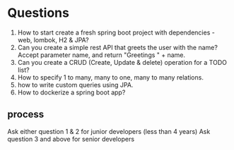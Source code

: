 # Questions

1. How to start create a fresh spring boot project with dependencies - web, lombok, H2 & JPA?
2. Can you create a simple rest API that greets the user with the name? Accept parameter name, and return "Greetings " + name.
3. Can you create a CRUD (Create, Update & delete) operation for a TODO list?
4. How to specify 1 to many, many to one, many to many relations. 
5. how to write custom queries using JPA.
6. How to dockerize a spring boot app?


## process
Ask either question 1 & 2 for junior developers (less than 4 years)
Ask question 3 and above for senior developers
